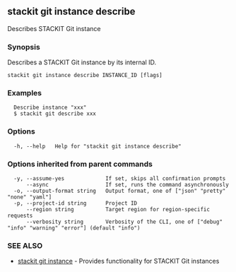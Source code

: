 ## stackit git instance describe

Describes STACKIT Git instance

### Synopsis

Describes a STACKIT Git instance by its internal ID.

```
stackit git instance describe INSTANCE_ID [flags]
```

### Examples

```
  Describe instance "xxx"
  $ stackit git describe xxx
```

### Options

```
  -h, --help   Help for "stackit git instance describe"
```

### Options inherited from parent commands

```
  -y, --assume-yes             If set, skips all confirmation prompts
      --async                  If set, runs the command asynchronously
  -o, --output-format string   Output format, one of ["json" "pretty" "none" "yaml"]
  -p, --project-id string      Project ID
      --region string          Target region for region-specific requests
      --verbosity string       Verbosity of the CLI, one of ["debug" "info" "warning" "error"] (default "info")
```

### SEE ALSO

* [stackit git instance](./stackit_git_instance.md)	 - Provides functionality for STACKIT Git instances

